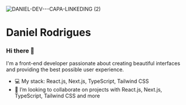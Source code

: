 ![DANIEL-DEV---CAPA-LINKEDING (2)](https://github.com/danielrdsdev/danielrdsdev/assets/97995126/ea2f210f-baac-44ae-8a7c-b6144d049399)

# Daniel Rodrigues

### Hi there 👋
I'm a front-end developer passionate about creating beautiful interfaces and providing the best possible user experience.

- 💻 My stack: React.js, Next.js, TypeScript, Tailwind CSS
- 👯 I’m looking to collaborate on projects with React.js, Next.js, TypeScript, Tailwind CSS and more
